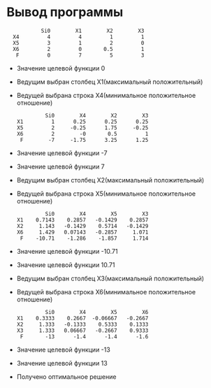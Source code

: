 # Вывод программы
               Si0        X1        X2        X3  
      X4         4         4         1         1  
      X5         3         1         2         0  
      X6         2         0       0.5         1  
       F         0         7         5         3  
* Значение целевой функции 0
* Ведущим выбран столбец X1(максимальный положительный)
* Ведущей выбрана строка X4(минимальное положительное отношение)

               Si0        X4        X2        X3  
      X1         1      0.25      0.25      0.25  
      X5         2     -0.25      1.75     -0.25  
      X6         2        -0       0.5         1  
       F        -7     -1.75      3.25      1.25  
* Значение целевой функции -7
* Значение целевой функции 7
* Ведущим выбран столбец X2(максимальный положительный)
* Ведущей выбрана строка X5(минимальное положительное отношение)

               Si0        X4        X5        X3  
      X1    0.7143    0.2857   -0.1429    0.2857  
      X2     1.143   -0.1429    0.5714   -0.1429  
      X6     1.429   0.07143   -0.2857     1.071  
       F    -10.71    -1.286    -1.857     1.714  
* Значение целевой функции -10.71
* Значение целевой функции 10.71
* Ведущим выбран столбец X3(максимальный положительный)
* Ведущей выбрана строка X6(минимальное положительное отношение)

               Si0        X4        X5        X6  
      X1    0.3333    0.2667  -0.06667   -0.2667  
      X2     1.333   -0.1333    0.5333    0.1333  
      X3     1.333   0.06667   -0.2667    0.9333  
       F       -13      -1.4      -1.4      -1.6  
* Значение целевой функции -13
* Значение целевой функции 13
* Получено оптимальное решение
